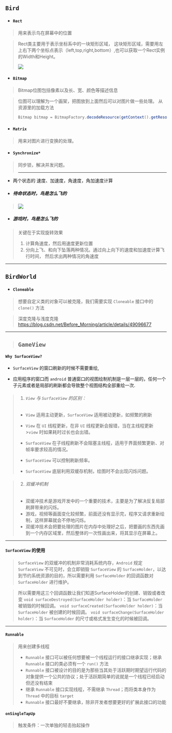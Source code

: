 ## `Bird`  

* #### `Rect`
> 用来表示鸟在屏幕中的位置

> Rect类主要用于表示坐标系中的一块矩形区域，
> 这块矩形区域，需要用左上右下两个坐标点表示（left,top,right,bottom）,也可以获取一个Rect实例的Width和Height。  
> 
> ![](/run/media/yuyi/068AE93F8AE92BBD/photo/BirdPhoto.png)

* #### `Bitmap`

> Bitmap位图包括像素以及长、宽、颜色等描述信息

> 位图可以理解为一个画架，把图放到上面然后可以对图片做一些处理。
> 从资源里的加载方法
>
> ```java
> Bitmap bitmap = BitmapFactory.decodeResource(getContext().getResources(), R.drawable.sample); 
> ```

* #### `Matrix`
> 用来对图片进行变换的处理。
* #### `Synchronize*`
> 同步锁，解决并发问题。
>
> -------------------------
* 两个状态的 速度、加速度，角速度，角加速度计算

* ##### 待命状态时，鸟是怎么飞的

> ![](/run/media/yuyi/068AE93F8AE92BBD/photo/BIrd.png)

* ##### 游戏时，鸟是怎么飞的 

> 关键在于实现旋转效果
>
>  1. 计算角速度，然后用速度更新位置
>  2. 分向上飞、和向下坠落两种情况。通过向上向下的速度和加速度计算飞行时间，
然后求出两种情况的角速度

------------------------






## `BirdWorld`

* #### `Cloneable`
> 想要自定义类的对象可以被克隆，我们需要实现 `Cloneable` 接口中的 `clone()` 方法

> 深度克隆与浅度克隆  https://blog.csdn.net/Before_Morning/article/details/49096677 
>
------------------







> ##  `GameView`


#### `Why SurfaceView?`  


* `SurfaceView` 的窗口刷新的时候不需要重绘,

* 应用程序的窗口而 `android` 普通窗口的视图绘制机制是一层一层的，任何一个子元素或者是局部的刷新都会导致整个视图结构全部重绘一次.  


>  1. ###### `View` 与 `SurfaceView` 的区别：  
>
>  * `View` 适用主动更新，`SurfaceView` 适用被动更新，如频繁的刷新
>
>  * `View` 在 `UI` 线程更新，在非 `UI` 线程更新会报错，当在主线程更新 >`view` 时如果耗时过长也会出错。
>
>  * `SurfaceView` 在子线程刷新不会阻塞主线程，适用于界面频繁更新、对帧率要求较高的情况。
>
> * `SurfaceView` 可以控制刷新频率。
>
> * `SurfaceView` 底层利用双缓存机制，绘图时不会出现闪烁问题。  


>  2. ###### 双缓冲机制  
>
>  * 双缓冲技术是游戏开发中的一个重要的技术，主要是为了解决反复局部刷屏带来的闪烁。
>  * 游戏，视频等画面变化较频繁，前面还没有显示完，程序又请求重新绘制，这样屏幕就会不停地闪烁。
>  * 双缓冲技术会把要处理的图片在内存中处理好之后，把要画的东西先画到一个内存区域里，然后整体的一次性画出来，将其显示在屏幕上。  

------

#### `SurfaceView` 的使用

> `SurfaceView` 的双缓冲的机制非常消耗系统内存，`Android` 规定`SurfaceView` 不可见时，会立即销毁 `SurfaceView` 的 `SurfaceHolder`，以达到节约系统资源的目的，所以需要利用 `SurfaceHolder` 的回调函数对 `SurfaceHolder` 进行维护。

> 所以需要用这三个回调函数让我们知道SurfaceHolder的创建、销毁或者改变
  `void surfaceDestroyed(SurfaceHolder holder)`：当 `SurfaceHolder` 被销毁的时候回调。
  `void surfaceCreated(SurfaceHolder holder)`：当 `SurfaceHolder` 被创建的时候回调。
  `void surfaceChange(SurfaceHolder holder)`：当 `SurfaceHolder` 的尺寸或格式发生变化的时候被回调。

------

#### `Runnable`

> 用来创建多线程
> * `Runnable` 接口可以被任何想要被一个线程运行的接口继承实现；继承  `Runnable` 接口的类必须有一个 `run()` 方法
> * `Runnable` 接口被设计的目的是为那些当其处于活跃期时期望运行代码的对象提供一个公共的协议；处于活跃期简单的说就是一个线程已经启动但还没有结束
> * 继承 `Runnable` 接口实现线程，不需继承 `Thread`；而将类本身作为 `Thread` 中的目标 `target`
> * `Runnable` 接口最好不要继承，除非开发者想要更好的扩展此接口的功能

#### `onSingleTapUp`

> 触发条件：一次单独的轻击抬起操作
> 